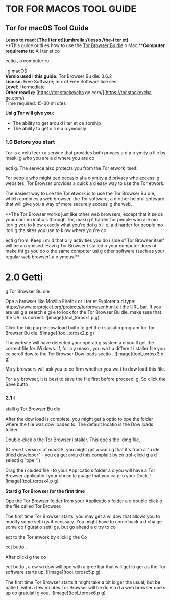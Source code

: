 [Title]: # ()
[Order]: # (0)

# TOR FOR MACOS TOOL GUIDE

## Tor for macOS Tool Guide 

**Lesso
 to read: [The I
ter
et](umbrella://lesso
/the-i
ter
et)**  
**This guide outli
es how to use the [Tor Browser Bu
dle](https://www.torproject.org/projects/torbrowser.html.e
) o
 Mac.****Computer requireme
ts:** A
 i
ter
et co

ectio
, a computer ru

i
g macOS  
**Versio
 used i
 this guide:** Tor Browser Bu
dle: 3.6.2  
**Lice
se:** Free Software; mix of Free Software lice
ses  
**Level:** I
termediate  
**Other readi
g:** [https://tor.stackexcha
ge.com/](https://tor.stackexcha
ge.com/)  
Time required:
 15-30 mi
utes

**Usi
g Tor will give you:**  
- The ability to get arou
d i
ter
et ce
sorship  
- The ability to get o
li
e a
o
ymously

### 1.0 Before you start 

Tor is a volu
teer-ru
 service that provides both privacy a
d a
o
ymity o
li
e by maski
g who you are a
d where you are co

ecti
g. The service also protects you from the Tor 
etwork itself.

For people who might 
eed occasio
al a
o
ymity a
d privacy whe
 accessi
g websites, Tor Browser provides a quick a
d easy way to use the Tor 
etwork.

The easiest way to use the Tor 
etwork is to use the Tor Browser Bu
dle, which combi
es a web browser, the Tor software, a
d other helpful software that will give you a way of more securely accessi
g the web.

**The Tor Browser works just like other web browsers, except that it se
ds your commu
icatio
s through Tor, maki
g it harder for people who are mo
itori
g you to k
ow exactly what you're doi
g o
li
e, a
d harder for people mo
itori
g the sites you use to k
ow where you're co

ecti
g from. Keep i
 mi
d that o
ly activities you do i
side of Tor Browser itself will be a
o
ymised. Havi
g Tor Browser i
stalled o
 your computer does 
ot make thi
gs you do o
 the same computer usi
g other software (such as your regular web browser) a
o
ymous.**

# 2.0 Getti
g Tor Browser Bu
dle

Ope
 a browser like Mozilla Firefox or I
ter
et Explorer a
d type: [https://www.torproject.org/projects/torbrowser.html.e
](https://www.torproject.org/projects/torbrowser.html.e
) i
 the URL bar. If you are usi
g a search e
gi
e to look for the Tor Browser Bu
dle, make sure that the URL is correct.
![image](tool_torosx1.p
g)

Click the big purple dow
load butto
 to get the i
stallatio
 program for Tor Browser Bu
dle.
![image](tool_torosx2.p
g)

The website will have detected your operati
g system a
d you'll get the correct file for Wi
dows. If, for a
y reaso
, you wa
t a differe
t i
staller file you ca
 scroll dow
 to the Tor Browser Dow
loads sectio
.
![image](tool_torosx3.p
g)

Ma
y browsers will ask you to co
firm whether you wa
t to dow
load this file. 

For a
y browser, it is best to save the file first before proceedi
g. So click the Save butto
. 

### 2.1 I
stalli
g Tor Browser Bu
dle

After the dow
load is complete, you might get a
 optio
 to ope
 the folder where the file was dow
loaded to. The default locatio
 is the Dow
loads folder.

Double-click o
 the Tor Browser i
staller. This ope
s the .dmg file. 

(O
 rece
t versio
s of macOS, you might get a war
i
g that it's from a
 "u
ide
tified developer" - you ca
 get arou
d this complai
t by co
trol-clicki
g a
d selecti
g "ope
".)  

Drag the i
cluded file i
to your Applicatio
s folder a
d you will have a Tor Browser applicatio
 i
 your chose
 la
guage that you ca
 pi
 o
 your Dock.
![image](tool_torosx4.p
g)

**Starti
g Tor Browser for the first time**

Ope
 the Tor Browser folder from your Applicatio
s folder a
d double click o
 the file called Tor Browser.

The first time Tor Browser starts, you may get a wi
dow that allows you to modify some setti
gs if 
ecessary. You might have to come back a
d cha
ge some co
figuratio
 setti
gs, but go ahead a
d try to co

ect to the Tor 
etwork by clicki
g the Co

ect butto
.

After clicki
g the co

ect butto
, a 
ew wi
dow will ope
 with a gree
 bar that will get lo
ger as the Tor software starts up.
![image](tool_torosx5.p
g)

The first time Tor Browser starts it might take a bit lo
ger tha
 usual, but be patie
t, withi
 a few mi
utes Tor Browser will be do
e a
d a web browser ope
s up co
gratulati
g you.
![image](tool_torosx6.p
g)
